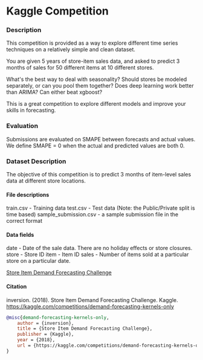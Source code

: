 # Kaggle Competition 

### Description
This competition is provided as a way to explore different time series techniques on a relatively simple and clean dataset.

You are given 5 years of store-item sales data, and asked to predict 3 months of sales for 50 different items at 10 different stores.

What's the best way to deal with seasonality? Should stores be modeled separately, or can you pool them together? Does deep learning work better than ARIMA? Can either beat xgboost?

This is a great competition to explore different models and improve your skills in forecasting.

### Evaluation
Submissions are evaluated on SMAPE between forecasts and actual values. We define SMAPE = 0 when the actual and predicted values are both 0.

### Dataset Description

The objective of this competition is to predict 3 months of item-level sales data at different store locations.

#### File descriptions
train.csv - Training data
test.csv - Test data (Note: the Public/Private split is time based)
sample_submission.csv - a sample submission file in the correct format


#### Data fields
date - Date of the sale data. There are no holiday effects or store closures.
store - Store ID
item - Item ID
sales - Number of items sold at a particular store on a particular date.

[Store Item Demand Forecasting Challenge](https://www.kaggle.com/competitions/demand-forecasting-kernels-only/data)

#### Citation

inversion. (2018). Store Item Demand Forecasting Challenge. Kaggle. https://kaggle.com/competitions/demand-forecasting-kernels-only

```bibtex
@misc{demand-forecasting-kernels-only,
    author = {inversion},
    title = {Store Item Demand Forecasting Challenge},
    publisher = {Kaggle},
    year = {2018},
    url = {https://kaggle.com/competitions/demand-forecasting-kernels-only}
}
```
